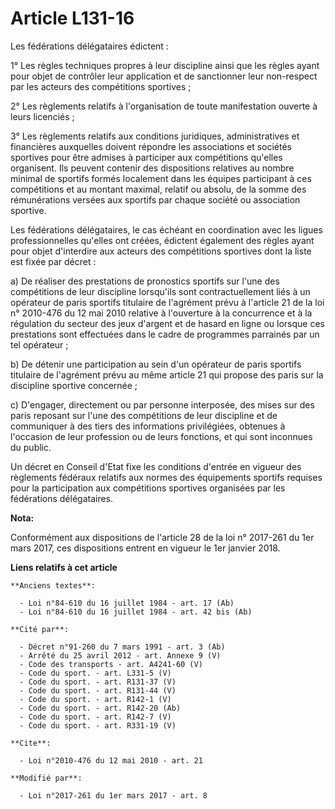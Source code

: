 # Article L131-16

Les fédérations délégataires édictent : 

1° Les règles techniques propres à leur discipline ainsi que les règles ayant pour objet de contrôler leur application et de
sanctionner leur non-respect par les acteurs des compétitions sportives ; 

2° Les règlements relatifs à l'organisation de toute manifestation ouverte à leurs licenciés ; 

3° Les règlements relatifs aux conditions juridiques, administratives et financières auxquelles doivent répondre les
associations et sociétés sportives pour être admises à participer aux compétitions qu'elles organisent. Ils peuvent contenir
des dispositions relatives au nombre minimal de sportifs formés localement dans les équipes participant à ces compétitions et
au montant maximal, relatif ou absolu, de la somme des rémunérations versées aux sportifs par chaque société ou association
sportive. 

Les fédérations délégataires, le cas échéant en coordination avec les ligues professionnelles qu'elles ont créées, édictent
également des règles ayant pour objet d'interdire aux acteurs des compétitions sportives dont la liste est fixée par
décret : 

a) De réaliser des prestations de pronostics sportifs sur l'une des compétitions de leur discipline lorsqu'ils sont
contractuellement liés à un opérateur de paris sportifs titulaire de l'agrément prévu à l'article 21 de la loi n° 2010-476 du
12 mai 2010 relative à l'ouverture à la concurrence et à la régulation du secteur des jeux d'argent et de hasard en ligne ou
lorsque ces prestations sont effectuées dans le cadre de programmes parrainés par un tel opérateur ; 

b) De détenir une participation au sein d'un opérateur de paris sportifs titulaire de l'agrément prévu au même article 21 qui
propose des paris sur la discipline sportive concernée ; 

c) D'engager, directement ou par personne interposée, des mises sur des paris reposant sur l'une des compétitions de leur
discipline et de communiquer à des tiers des informations privilégiées, obtenues à l'occasion de leur profession ou de leurs
fonctions, et qui sont inconnues du public. 

Un décret en Conseil d'Etat fixe les conditions d'entrée en vigueur des règlements fédéraux relatifs aux normes des
équipements sportifs requises pour la participation aux compétitions sportives organisées par les fédérations délégataires.

**Nota:**

Conformément aux dispositions de l'article 28 de la loi n° 2017-261 du 1er mars 2017, ces dispositions entrent en vigueur le
1er janvier 2018.

**Liens relatifs à cet article**

	**Anciens textes**:

	  - Loi n°84-610 du 16 juillet 1984 - art. 17 (Ab)
	  - Loi n°84-610 du 16 juillet 1984 - art. 42 bis (Ab)

	**Cité par**:

	  - Décret n°91-260 du 7 mars 1991 - art. 3 (Ab)
	  - Arrêté du 25 avril 2012 - art. Annexe 9 (V)
	  - Code des transports - art. A4241-60 (V)
	  - Code du sport. - art. L331-5 (V)
	  - Code du sport. - art. R131-37 (V)
	  - Code du sport. - art. R131-44 (V)
	  - Code du sport. - art. R142-1 (V)
	  - Code du sport. - art. R142-20 (Ab)
	  - Code du sport. - art. R142-7 (V)
	  - Code du sport. - art. R331-19 (V)

	**Cite**:

	  - Loi n°2010-476 du 12 mai 2010 - art. 21

	**Modifié par**:

	  - Loi n°2017-261 du 1er mars 2017 - art. 8

